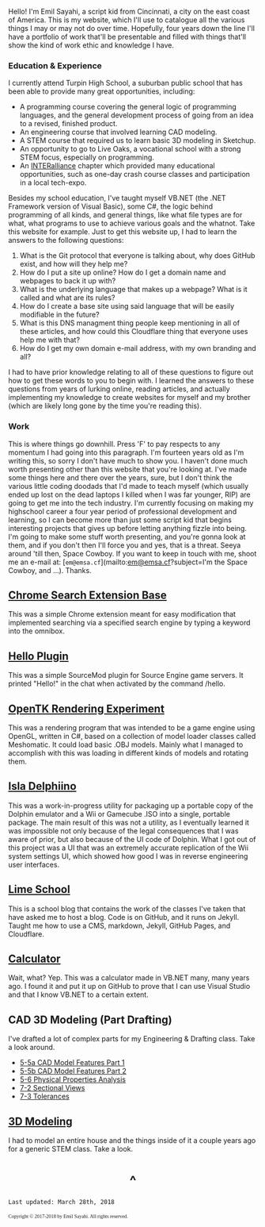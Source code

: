 

Hello! I'm Emil Sayahi, a script kid from Cincinnati, a city on the east coast of America. This is my website, which I'll use to catalogue all the various things I may or may not do over time. Hopefully, four years down the line I'll have a portfolio of work that'll be presentable and filled with things that'll show the kind of work ethic and knowledge I have. 

### Education & Experience

I currently attend Turpin High School, a suburban public school that has been able to provide many great opportunities, including:
- A programming course covering the general logic of programming languages, and the general development process of going from an idea to a revised, finished product.
- An engineering course that involved learning CAD modeling.
- A STEM course that required us to learn basic 3D modeling in Sketchup.
- An opportunity to go to Live Oaks, a vocational school with a strong STEM focus, especially on programming.
- An [INTERalliance](http://interalliance.org/) chapter which provided many educational opportunities, such as one-day crash course classes and participation in a local tech-expo.

Besides my school education, I've taught myself VB.NET (the .NET Framework version of Visual Basic), some C#, the logic behind programming of all kinds, and general things, like what file types are for what, what programs to use to achieve various goals and the whatnot. Take this website for example. Just to get this website up, I had to learn the answers to the following questions:
1. What is the Git protocol that everyone is talking about, why does GitHub exist, and how will they help me?
2. How do I put a site up online? How do I get a domain name and webpages to back it up with?
3. What is the underlying language that makes up a webpage? What is it called and what are its rules?
4. How do I create a base site using said language that will be easily modifiable in the future?
5. What is this DNS managment thing people keep mentioning in all of these articles, and how could this Cloudflare thing that everyone uses help me with that?
6. How do I get my own domain e-mail address, with my own branding and all?

I had to have prior knowledge relating to all of these questions to figure out how to get these words to you to begin with. I learned the answers to these questions from years of lurking online, reading articles, and actually implementing my knowledge to create websites for myself and my brother (which are likely long gone by the time you're reading this).

### Work
This is where things go downhill. Press 'F' to pay respects to any momentum I had going into this paragraph. I'm fourteen years old as I'm writing this, so sorry I don't have much to show you. I haven't done much worth presenting other than this website that you're looking at. I've made some things here and there over the years, sure, but I don't think the various little coding doodads that I'd made to teach myself (which usually ended up lost on the dead laptops I killed when I was far younger, RIP) are going to get me into the tech industry. I'm currently focusing on making my highschool career a four year period of professional development and learning, so I can become more than just some script kid that begins interesting projects that gives up before letting anything fizzle into being. I'm going to make some stuff worth presenting, and you're gonna look at them, and if you don't then I'll force you and yes, that is a threat. Seeya around 'till then, Space Cowboy. If you want to keep in touch with me, shoot me an e-mail at: [`em@emsa.cf`](mailto:em@emsa.cf?subject=I'm the Space Cowboy, and ...). Thanks.

## [Chrome Search Extension Base](https://github.com/emil-sayahi/Chrome-Search-Base)
This was a simple Chrome extension meant for easy modification that implemented searching via a specified search engine by typing a keyword into the omnibox.

## [Hello Plugin](https://github.com/emil-sayahi/Hello-Plugin)
This was a simple SourceMod plugin for Source Engine game servers. It printed "Hello!" in the chat when activated by the command /hello.

## [OpenTK Rendering Experiment](https://github.com/emil-sayahi/TriBox)
This was a rendering program that was intended to be a game engine using OpenGL, written in C#, based on a collection of model loader classes called Meshomatic. It could load basic .OBJ models. Mainly what I managed to accomplish with this was loading in different kinds of models and rotating them.

## [Isla Delphiino](https://github.com/emil-sayahi/Isla-Delphiino)
This was a work-in-progress utility for packaging up a portable copy of the Dolphin emulator and a Wii or Gamecube .ISO into a single, portable package. The main result of this was not a utility, as I eventually learned it was impossible not only because of the legal consequences that I was aware of prior, but also because of the UI code of Dolphin. What I got out of this project was a UI that was an extremely accurate replication of the Wii system settings UI, which showed how good I was in reverse engineering user interfaces.

## [Lime School](https://limeschool.cf)
This is a school blog that contains the work of the classes I've taken that have asked me to host a blog. Code is on GitHub, and it runs on Jekyll. Taught me how to use a CMS, markdown, Jekyll, GitHub Pages, and Cloudflare.

## [Calculator](https://github.com/emil-sayahi/Calculator)
Wait, what? Yep. This was a calculator made in VB.NET many, many years ago. I found it and put it up on GitHub to prove that I can use Visual Studio and that I know VB.NET to a certain extent.

## CAD 3D Modeling (Part Drafting)
I've drafted a lot of complex parts for my Engineering & Drafting class. Take a look around.
- [5-5a CAD Model Features Part 1](https://drive.google.com/drive/folders/1Okz_gF2wIAcCekOtYcqRDz_e0pjdPxxt?usp=sharing)
- [5-5b CAD Model Features Part 2](https://drive.google.com/drive/folders/14I_ffnH0n81QmkAWd4kaBPYMH8_PIWq8?usp=sharing)
- [5-6 Physical Properties Analysis](https://drive.google.com/drive/folders/1cceX8qC0opWxxbesKCQjJL1RV2eT37QC?usp=sharing)
- [7-2 Sectional Views](https://drive.google.com/drive/folders/16DqfjxuD7NTP5W2OQ_aCChGZ_xayZ0ji?usp=sharing)
- [7-3 Tolerances](https://drive.google.com/drive/folders/1fe5biJBgl0MA8ygDCqX03hJWdRWhLewa?usp=sharing)

## [3D Modeling](https://github.com/emil-sayahi/Sketchup-House/)
I had to model an entire house and the things inside of it a couple years ago for a generic STEM class. Take a look.

<h1 align="center">^</h1>

```
Last updated: March 28th, 2018
```
<p style="font-family: TimesNewRoman, Times New Roman, Times, Baskerville, Georgia, serif;
	font-size: 10px;
	font-style: normal;
	font-variant: normal;
	font-weight: 400;
	line-height: 16px;">Copyright © 2017-2018 by Emil Sayahi. All rights reserved.</p>
